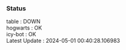 ### Status


table : DOWN  
hogwarts : OK  
icy-bot : OK  
Latest Update : 2024-05-01 00:40:28.106983
